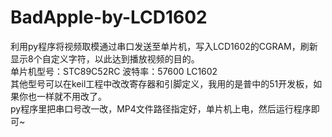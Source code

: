 # BadApple-by-LCD1602
利用py程序将视频取模通过串口发送至单片机，写入LCD1602的CGRAM，刷新显示8个自定义字符，以此达到播放视频的目的。  
单片机型号：STC89C52RC    波特率：57600    LC1602  
其他型号可以在keil工程中改改寄存器和引脚定义，我用的是普中的51开发板，如果你也一样就不用改了。  
py程序里把串口号改一改，MP4文件路径指定好，单片机上电，然后运行程序即可~  
